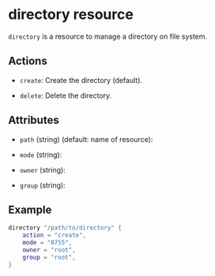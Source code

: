 # directory resource

`directory` is a resource to manage a directory on file system.

## Actions

* `create`: Create the directory (default).

* `delete`: Delete the directory.

## Attributes

* `path` (string) (default: name of resource):

* `mode` (string):

* `owner` (string):

* `group` (string):

## Example

```lua
directory "/path/to/directory" {
    action = "create",
    mode = "0755",
    owner = "root",
    group = "root",
}
```
